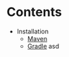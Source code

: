 # Contents
  - Installation
      - [Maven](../../wiki/installation#maven)
      - [Gradle](../../wiki/installation#gradle)
asd
